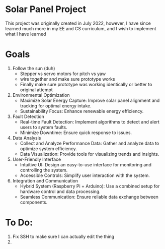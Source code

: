 # Solar Panel Project
This project was originally created in July 2022, however, I have since learned much more in my EE and CS curriculum, and I wish to implement what I have learned

# Goals
1. Follow the sun (duh)
   - Stepper vs servo motors for pitch vs yaw
   - wire together and make sure prototype works
   - Finally make sure prototype was working identically or better to original attempt
2. Environmental Optimization
   - Maximize Solar Energy Capture: Improve solar panel alignment and tracking for optimal energy intake.
   - Sustainability Focus: Enhance renewable energy efficiency.
3. Fault Detection
   - Real-time Fault Detection: Implement algorithms to detect and alert users to system faults.
   - Minimize Downtime: Ensure quick response to issues.
4. Data Analysis
   - Collect and Analyze Performance Data: Gather and analyze data to optimize system efficiency.
   - Data Visualization: Provide tools for visualizing trends and insights.
5. User-Friendly Interface
   - Intuitive UI: Design an easy-to-use interface for monitoring and controlling the system.
   - Accessible Controls: Simplify user interaction with the system.
6. Integration and Communication
    - Hybrid System (Raspberry Pi + Arduino): Use a combined setup for hardware control and data processing.
    - Seamless Communication: Ensure reliable data exchange between components.

# To Do:
1. Fix SSH to make sure I can actually edit the thing
2. 
